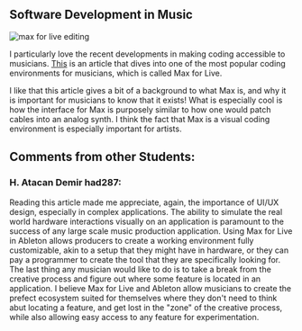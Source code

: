 ## Software Development in Music

![max for live editing](https://cdn.shopify.com/s/files/1/0009/4362/0155/files/screenshot-max-for-live-editing_jpg_large.png?v=1584918639)

I particularly love the recent developments in making coding accessible to musicians. [This](https://riemannkollektion.com/blogs/techno-producer-knowledge-hub/max-for-live-the-techno-producers-guide) is an article that dives into one of the most popular coding environments for musicians, which is called Max for Live.

I like that this article gives a bit of a background to what Max is, and why it is important for musicians to know that it exists! What is especially cool is how the interface for Max is purposely similar to how one would patch cables into an analog synth. I think the fact that Max is a visual coding environment is especially important for artists.

## Comments from other Students:

### H. Atacan Demir had287:
Reading this article made me appreciate, again, the importance of UI/UX design, especially in complex applications. The ability to simulate the real world hardware interactions visually on an application is paramount to the success of any large scale music production application. Using Max for Live in Ableton allows producers to create a working environment fully customizable, akin to a setup that they might have in hardware, or they can pay a programmer to create the tool that they are specifically looking for.
<br/>
The last thing any musician would like to do is to take a break from the creative process and figure out where some feature is located in an application. I believe Max for Live and Ableton allow musicians to create the prefect ecosystem suited for themselves where they don't need to think abut locating a feature, and get lost in the "zone" of the creative process, while also allowing easy access to any feature for experimentation.
